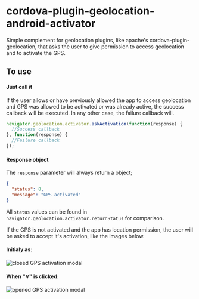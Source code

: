 # cordova-plugin-geolocation-android-activator
Simple complement for geolocation plugins, like apache's cordova-plugin-geolocation, that asks the user to give permission to access geolocation and to activate the GPS.

## To use
#### Just call it
If the user allows or have previously allowed the app to access geolocation and GPS was allowed to be activated or was already active, the success callback will be executed. In any other case, the failure callback will.
```js
navigator.geolocation.activator.askActivation(function(response) {
  //Success callback
}, function(response) {
  //Failure callback
});
```

#### Response object
The `response` parameter will always return a object;
```json
{
  "status": 8,
  "message": "GPS activated"
}
```
All `status` values can be found in `navigator.geolocation.activator.returnStatus` for comparison.

If the GPS is not activated and the app has location permission, the user will be asked to accept it's activation, like the images below.
 
#### Initialy as:
![closed GPS activation modal](https://cloud.githubusercontent.com/assets/1174345/26030372/4abeff80-3828-11e7-8b1a-f415551b263e.png)

#### When "∨" is clicked:
![opened GPS activation modal](https://cloud.githubusercontent.com/assets/1174345/26030373/4abf0372-3828-11e7-8be7-fbe1e398facf.png)

